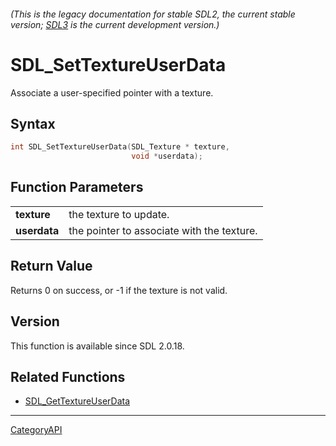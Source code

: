 ###### (This is the legacy documentation for stable SDL2, the current stable version; [SDL3](https://wiki.libsdl.org/SDL3/) is the current development version.)
# SDL_SetTextureUserData

Associate a user-specified pointer with a texture.

## Syntax

```c
int SDL_SetTextureUserData(SDL_Texture * texture,
                           void *userdata);

```

## Function Parameters

|                  |                                            |
| ---------------- | ------------------------------------------ |
| **texture**      | the texture to update.                     |
| **userdata**     | the pointer to associate with the texture. |

## Return Value

Returns 0 on success, or -1 if the texture is not valid.

## Version

This function is available since SDL 2.0.18.

## Related Functions

* [SDL_GetTextureUserData](SDL_GetTextureUserData.md)

----
[CategoryAPI](CategoryAPI.md)

